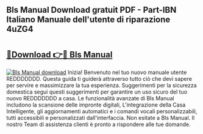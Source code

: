 ## Bls Manual Download gratuit PDF - Part-lBN Italiano Manuale dell'utente di riparazione 4uZG4

# <h2><a href="http://dffl3b5.blite.top/?on=Bls+Manual">🔗Download 👉🔴 Bls Manual</a></h2>

[![Bls Manual download](https://i.imgur.com/lujVjoI.png)](http://dffl3b5.blite.top/?on=Bls+Manual)
Inizia! Benvenuto nel tuo nuovo manuale utente REDDDDDDD. Questa guida ti guiderà attraverso tutto ciò che devi sapere per servire e massimizzare la tua esperienza. Suggerimenti per la sicurezza domestica segui questi suggerimenti per garantire un uso sicuro del tuo nuovo REDDDDDDD a casa. Le funzionalità avanzate di Bls Manual includono la scansione delle impronte digitali, L'integrazione della Casa Intelligente, gli aggiornamenti automatici e i comandi vocali personalizzabili, tutti accessibili e personalizzati dall'interfaccia. Non esitate a Bls Manual. Il nostro Team di assistenza clienti è pronto a rispondere alle tue domande.

